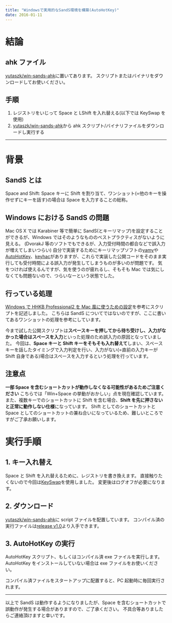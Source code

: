 ```yaml
---
title: "Windowsで実用的なSandS環境を構築(AutoHotKey)"
date: 2016-01-11
---
```


# 結論

## ahk ファイル

[yutaszk/win-sands-ahk](https://github.com/YutaSZK/win-sands-ahk)に置いてあります。
スクリプトまたはバイナリをダウンロードしてお使いください。

## 手順

1. レジストリをいじって Space と LShift を入れ替える(以下では KeySwap を使用)
2. [yutaszk/win-sands-ahk](https://github.com/YutaSZK/win-sands-ahk)から ahk スクリプト/バイナリファイルをダウンロードし実行する

---

# 背景

## SandS とは

Space and Shift: Space キーに Shift を割り当て、ワンショット(=他のキーを操作せずにキーを話す)の場合は Space を入力することの総称。

## Windows における SandS の問題

Mac OS X では Karabiner 等で簡単に SandS(とキーリマップ)を設定することができるが、Windows ではそのようなもののベストプラクティスがないように見える。
(DvorakJ 等のソフトでもできるが、入力受付時間の都合などで誤入力が増えてしまいつらい)
自分で実装するためにキーリマップソフトの[yamy](https://osdn.jp/projects/yamy/)や[AutoHotKey](http://ahkscript.org/)、[keyhac](https://sites.google.com/site/craftware/keyhac-ja)がありますが、これらで実装した公開コードをそのまま実行しても受付時間による誤入力が発生してしまうものが多いのが問題です。
気をつければ使えるんですが、気を使うのが疲れるし、そもそも Mac では気にしなくても問題ないので、つらいなーという状態でした。

## 行っている処理

[Windows で HHKB Professional2 を Mac 風に使うための設定](http://www.karakaram.com/hhkb-pro2-windows-customize)を参考にスクリプトを記述しました。
こちらは SandS についてではないのですが、ここに書いてあるワンショットの処理を参考にしています。

今まで試した公開スクリプトは**スペースキーを押してから待ち受けし、入力がなかった場合はスペースを入力**といった処理のため誤入力の原因となっていました。
今回は、**Space キーと Shift キーをそもそも入れ替えて**しまい、スペースキーを話したタイミングで入力判定を行い、入力がない(=直前の入力キーが Shift 自身である)場合はスペースを入力するという処理を行っています。

## 注意点

**一部 Space を含むショートカットが動作しなくなる可能性があるためご注意ください**
こちらでは「Win+Space の挙動がおかしい」点を現在確認しています。
また、複数キーでのショートカットに Shift を含む場合、**Shift を先に押さないと正常に動作しない仕様**になっています。
Shift としてのショートカットと Space としてのショートカットの兼ね合いになっているため、難しいところですがご了承お願いします。

# 実行手順

## 1. キー入れ替え

Space と Shift を入れ替えるために、レジストリを書き換えます。
直接触りたくないので今回は[KeySwap](http://www.gigafree.net/utility/keyboard/keyswap.html)を使用しました。
変更後はログオフが必要になります。

## 2. ダウンロード

[yutaszk/win-sands-ahk](https://github.com/YutaSZK/win-sands-ahk)に script ファイルを配置しています。
コンパイル済の実行ファイルは[release v1.0](https://github.com/yutaszk/win-sands-ahk/releases/tag/v1.0)より入手できます。

## 3. AutoHotKey の実行

AutoHotKey スクリプト、もしくはコンパイル済 exe ファイルを実行します。
AutoHotKey をインストールしていない場合は exe ファイルをお使いください。

コンパイル済ファイルをスタートアップに配置すると、PC 起動時に毎回実行されます。

---

以上で SandS は動作するようになりましたが、Space を含むショートカットで誤動作が発生する場合がありますので、ご了承ください。
不具合等ありましたらご連絡頂けますと幸いです。
